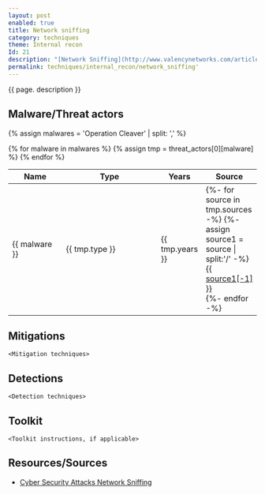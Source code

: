 ```yaml
---
layout: post
enabled: true
title: Network sniffing
category: techniques
theme: Internal recon
Id: 21
description: "[Network Sniffing](http://www.valencynetworks.com/articles/cyber-security-attacks-network-sniffing.html) involves capturing, decoding, inspecting and interpreting the information inside a network packet on a TCP/IP network. The purpose is to steal information, usually user IDs, passwords, network details, credit card numbers, etc. Sniffing is generally referred to as a “passive” type of attack, wherein the attackers can be silent/invisible on the network. This makes it difficult to detect, and hence it is a dangerous type of attack."
permalink: techniques/internal_recon/network_sniffing'
---
```

{{ page. description }}


## Malware/Threat actors

{% assign malwares = 'Operation Cleaver' | split: ',' %}

<div class="threat-actor-table">
<table>
    <colgroup>
        <col width="30%" />
        <col width="70%" />
    </colgroup>
    <thead>
        <tr class="header">
            <th>Name</th>
            <th>Type</th>
            <th>Years</th>
            <th>Source</th>
        </tr>
    </thead>
    <tbody>
        {% for malware in malwares %}
        <tr>
        {% assign tmp = threat_actors[0][malware] %}
            <td markdown="span">{{ malware }}</td>
            <td markdown="span">{{ tmp.type }}</td>
            <td markdown="span">{{ tmp.years }}</td>
            <td markdown="span">
                {%- for source in tmp.sources -%}
                    {%- assign source1 = source | split:'/' -%}
                    <a href="{{ source }}">{{ source1[-1] }}</a><br>
                {%- endfor -%}
            </td>
        </tr>
        {% endfor %}
    </tbody>
</table>
</div>

## Mitigations

`<Mitigation techniques>`

## Detections

`<Detection techniques>`

## Toolkit

`<Toolkit instructions, if applicable>`

## Resources/Sources

* [Cyber Security Attacks Network Sniffing](http://www.valencynetworks.com/articles/cyber-security-attacks-network-sniffing.html)
